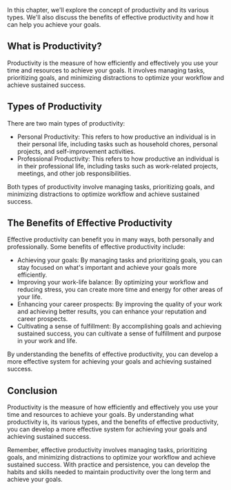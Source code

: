 
In this chapter, we'll explore the concept of productivity and its various types. We'll also discuss the benefits of effective productivity and how it can help you achieve your goals.

What is Productivity?
---------------------

Productivity is the measure of how efficiently and effectively you use your time and resources to achieve your goals. It involves managing tasks, prioritizing goals, and minimizing distractions to optimize your workflow and achieve sustained success.

Types of Productivity
---------------------

There are two main types of productivity:

* Personal Productivity: This refers to how productive an individual is in their personal life, including tasks such as household chores, personal projects, and self-improvement activities.
* Professional Productivity: This refers to how productive an individual is in their professional life, including tasks such as work-related projects, meetings, and other job responsibilities.

Both types of productivity involve managing tasks, prioritizing goals, and minimizing distractions to optimize workflow and achieve sustained success.

The Benefits of Effective Productivity
--------------------------------------

Effective productivity can benefit you in many ways, both personally and professionally. Some benefits of effective productivity include:

* Achieving your goals: By managing tasks and prioritizing goals, you can stay focused on what's important and achieve your goals more efficiently.
* Improving your work-life balance: By optimizing your workflow and reducing stress, you can create more time and energy for other areas of your life.
* Enhancing your career prospects: By improving the quality of your work and achieving better results, you can enhance your reputation and career prospects.
* Cultivating a sense of fulfillment: By accomplishing goals and achieving sustained success, you can cultivate a sense of fulfillment and purpose in your work and life.

By understanding the benefits of effective productivity, you can develop a more effective system for achieving your goals and achieving sustained success.

Conclusion
----------

Productivity is the measure of how efficiently and effectively you use your time and resources to achieve your goals. By understanding what productivity is, its various types, and the benefits of effective productivity, you can develop a more effective system for achieving your goals and achieving sustained success.

Remember, effective productivity involves managing tasks, prioritizing goals, and minimizing distractions to optimize your workflow and achieve sustained success. With practice and persistence, you can develop the habits and skills needed to maintain productivity over the long term and achieve your goals.
